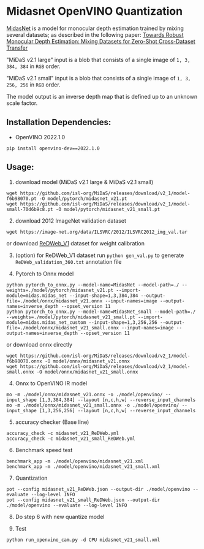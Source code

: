 # Midasnet OpenVINO Quantization

[MidasNet](https://github.com/isl-org/MiDaS) is a model for monocular depth estimation trained by mixing several datasets;
as described in the following paper:
[Towards Robust Monocular Depth Estimation: Mixing Datasets for Zero-Shot Cross-Dataset Transfer](https://arxiv.org/abs/1907.01341)

"MiDaS v2.1 large" input is a blob that consists of a single image of `1, 3, 384, 384` in `RGB` order.

"MiDaS v2.1 small" input is a blob that consists of a single image of `1, 3, 256, 256` in `RGB` order.

The model output is an inverse depth map that is defined up to an unknown scale factor.

## Installation Dependencies:

* OpenVINO 2022.1.0
```buildoutcfg
pip install openvino-dev==2022.1.0
```

## Usage:

1) download model (MiDaS v2.1 large & MiDaS v2.1 small)
```buildoutcfg
wget https://github.com/isl-org/MiDaS/releases/download/v2_1/model-f6b98070.pt -O model/pytorch/midasnet_v21.pt
wget https://github.com/isl-org/MiDaS/releases/download/v2_1/model-small-70d6b9c8.pt -O model/pytorch/midasnet_v21_small.pt
```

2) download 2012 ImageNet validation dataset
```buildoutcfg
wget https://image-net.org/data/ILSVRC/2012/ILSVRC2012_img_val.tar
```
or download [ReDWeb_V1](https://sites.google.com/site/redwebcvpr18/) dataset for weight calibration

3) (option) for ReDWeb_V1 dataset run `python gen_val.py` to generate `ReDWeb_validation_360.txt` annotation file 

4) Pytorch to Onnx model
```buildoutcfg
python pytorch_to_onnx.py --model-name=MidasNet --model-path=./ --weights=./model/pytorch/midasnet_v21.pt --import-module=midas.midas_net --input-shape=1,3,384,384 --output-file=./model/onnx/midasnet_v21.onnx --input-names=image --output-names=inverse_depth --opset_version 11
python pytorch_to_onnx.py --model-name=MidasNet_small --model-path=./ --weights=./model/pytorch/midasnet_v21_small.pt --import-module=midas.midas_net_custom --input-shape=1,3,256,256 --output-file=./model/onnx/midasnet_v21_small.onnx --input-names=image --output-names=inverse_depth --opset_version 11
```

or download onnx directly
```buildoutcfg
wget https://github.com/isl-org/MiDaS/releases/download/v2_1/model-f6b98070.onnx -O model/onnx/midasnet_v21.onnx
wget https://github.com/isl-org/MiDaS/releases/download/v2_1/model-small.onnx -O model/onnx/midasnet_v21_small.onnx
```

4) Onnx to OpenVINO IR model
```buildoutcfg
mo -m ./model/onnx/midasnet_v21.onnx -o ./model/openvino/ --input_shape [1,3,384,384] --layout [n,c,h,w] --reverse_input_channels 
mo -m ./model/onnx/midasnet_v21_small.onnx -o ./model/openvino/ --input_shape [1,3,256,256] --layout [n,c,h,w] --reverse_input_channels 
```

5) accuracy checker (Base line)
```buildoutcfg
accuracy_check -c midasnet_v21_ReDWeb.yml
accuracy_check -c midasnet_v21_small_ReDWeb.yml
```

6) Benchmark speed test
```buildoutcfg
benchmark_app -m ./model/openvino/midasnet_v21.xml
benchmark_app -m ./model/openvino/midasnet_v21_small.xml
```

7) Quantization
```buildoutcfg
pot --config midasnet_v21_ReDWeb.json --output-dir ./model/openvino --evaluate --log-level INFO
pot --config midasnet_v21_small_ReDWeb.json --output-dir ./model/openvino --evaluate --log-level INFO
```

8) Do step 6 with new quantize model

9) Test
```buildoutcfg
python run_openvino_cam.py -d CPU midasnet_v21_small.xml
```



